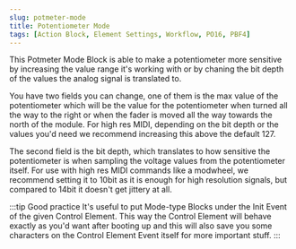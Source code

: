 ```yaml
---
slug: potmeter-mode
title: Potentiometer Mode
tags: [Action Block, Element Settings, Workflow, PO16, PBF4]
---
```


This Potmeter Mode Block is able to make a potentiometer more sensitive by increasing the value range it's working with or by chaning the bit depth of the values the analog signal is translated to.

You have two fields you can change, one of them is the max value of the potentiometer which will be the value for the potentiometer when turned all the way to the right or when the fader is moved all the way towards the north of the module. For high res MIDI, depending on the bit depth or the values you'd need we recommend increasing this above the default 127.

The second field is the bit depth, which translates to how sensitive the potentiometer is when sampling the voltage values from the potentiometer itself. For use with high res MIDI commands like a modwheel, we recommend setting it to 10bit as it is enough for high resolution signals, but compared to 14bit it doesn't get jittery at all. 


:::tip Good practice
It's useful to put Mode-type Blocks under the Init Event of the given Control Element. This way the Control Element will behave exactly as you'd want after booting up and this will also save you some characters on the Control Element Event itself for more important stuff.
:::